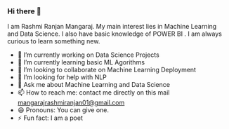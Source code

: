 ### Hi there 👋

I am Rashmi Ranjan Mangaraj. My main interest lies in Machine Learning and Data Science. I also have basic knowledge of POWER BI . I am always curious to learn something new.

- 🔭 I’m currently working on Data Science Projects
- 🌱 I’m currently learning basic ML Agorithms
- 👯 I’m looking to collaborate on Machine Learning Deployment
- 🤔 I’m looking for help with NLP
- 💬 Ask me about Machine Learning and Data Science
- 📫 How to reach me: contact me directly on this mail mangarajrashmiranjan01@gmail.com
- 😄 Pronouns: You can give one.
- ⚡ Fun fact: I am a poet 


